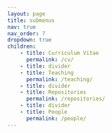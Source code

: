 ```yaml
---
layout: page
title: submenus
nav: true
nav_order: 7
dropdown: true
children:
    - title: Curriculum Vitae
      permalink: /cv/
    - title: divider
    - title: Teaching
      permalink: /teaching/
    - title: divider
    - title: Repositories
      permalink: /repositories/
    - title: divider
    - title: People
      permalink: /people/
---
```

